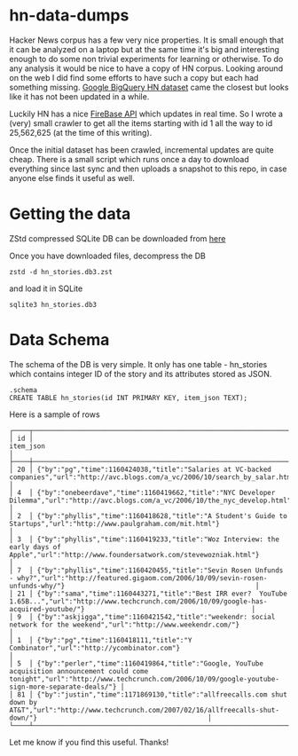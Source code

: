 # hn-data-dumps

Hacker News corpus has a few very nice properties. It is small enough that it can be analyzed on a laptop but at the same time it's big and interesting enough to do some non trivial experiments for learning or otherwise. To do any analysis it would be nice to have a copy of HN corpus. Looking around on the web I did find some efforts to have such a copy but each had something missing. [Google BigQuery HN dataset](https://console.cloud.google.com/marketplace/product/y-combinator/hacker-news?filter=solution-type:dataset&q=hacker%20news&id=5227103e-0eb9-4744-872b-325a8df50bee) came the closest but looks like it has not been updated in a while.

Luckily HN has a nice [FireBase API](https://github.com/HackerNews/API) which updates in real time. So I wrote a (very) small crawler to get all the items starting with id 1 all the way to id 25,562,625 (at the time of this writing).

Once the initial dataset has been crawled, incremental updates are quite cheap. There is a small script which runs once a day to download everything since last sync and then uploads a snapshot to this repo, in case anyone else finds it useful as well.

# Getting the data

ZStd compressed SQLite DB can be downloaded from [here](https://www.dropbox.com/sh/alzogzbw9ttc9n3/AACBd-2cXjN-c588qQDztFbPa?dl=0)

Once you have downloaded files, decompress the DB

```
zstd -d hn_stories.db3.zst
```

and load it in SQLite

```
sqlite3 hn_stories.db3
```


# Data Schema

The schema of the DB is very simple. It only has one table - hn_stories which contains integer ID of the story and its attributes stored as JSON.

```
.schema
CREATE TABLE hn_stories(id INT PRIMARY KEY, item_json TEXT);
```

Here is a sample of rows
```
┌────┬───────────────────────────────────────────────────────────────────────────────────────────────────────────────────────────────────────────────────────────────────────────────────────────────┐
│ id │                                                                                           item_json                                                                                           │
├────┼───────────────────────────────────────────────────────────────────────────────────────────────────────────────────────────────────────────────────────────────────────────────────────────────┤
│ 20 │ {"by":"pg","time":1160424038,"title":"Salaries at VC-backed companies","url":"http://avc.blogs.com/a_vc/2006/10/search_by_salar.html"}                                                        │
│ 4  │ {"by":"onebeerdave","time":1160419662,"title":"NYC Developer Dilemma","url":"http://avc.blogs.com/a_vc/2006/10/the_nyc_develop.html"}                                                         │
│ 2  │ {"by":"phyllis","time":1160418628,"title":"A Student's Guide to Startups","url":"http://www.paulgraham.com/mit.html"}                                                                         │
│ 3  │ {"by":"phyllis","time":1160419233,"title":"Woz Interview: the early days of Apple","url":"http://www.foundersatwork.com/stevewozniak.html"}                                                   │
│ 7  │ {"by":"phyllis","time":1160420455,"title":"Sevin Rosen Unfunds - why?","url":"http://featured.gigaom.com/2006/10/09/sevin-rosen-unfunds-why/"}                                                │
│ 21 │ {"by":"sama","time":1160443271,"title":"Best IRR ever?  YouTube 1.65B...","url":"http://www.techcrunch.com/2006/10/09/google-has-acquired-youtube/"}                                          │
│ 9  │ {"by":"askjigga","time":1160421542,"title":"weekendr: social network for the weekend","url":"http://www.weekendr.com/"}                                                                       │
│ 1  │ {"by":"pg","time":1160418111,"title":"Y Combinator","url":"http://ycombinator.com"}                                                                                                           │
│ 5  │ {"by":"perler","time":1160419864,"title":"Google, YouTube acquisition announcement could come tonight","url":"http://www.techcrunch.com/2006/10/09/google-youtube-sign-more-separate-deals/"} │
│ 81 │ {"by":"justin","time":1171869130,"title":"allfreecalls.com shut down by AT&T","url":"http://www.techcrunch.com/2007/02/16/allfreecalls-shut-down/"}                                           │
└────┴───────────────────────────────────────────────────────────────────────────────────────────────────────────────────────────────────────────────────────────────────────────────────────────────┘
```

Let me know if you find this useful. Thanks!